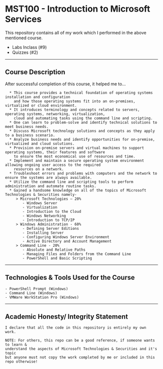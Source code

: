 # MST100 - Introduction to Microsoft Services

This repository contains all of my work which I performed in the above mentioned course.
- Labs Inclass (#9)
- Quizzes      (#2)

----------------------------------------
Course Description
----------------------------------------
After successful completion of this course, it helped me to...

```
  * This course provides a technical foundation of operating systems installation and configuration
    and how those operating systems fit into an on-premises, virtualized or cloud environment.
  * It introduces terminology and concepts related to servers, operating systems, networking, virtualization,
    cloud and automating tasks using the command line and scripting.
  * One can learn to problem-solve and identify technical solutions to meet business needs.
  * Discuss Microsoft technology solutions and concepts as they apply to a business scenario.
  * Analyze business needs and identify opportunities for on-premise, virtualized and cloud solutions.
  * Provision on-premise servers and virtual machines to support operating systems, their features and software
    to ensure the most economical use of resources and time.
  * Implement and maintain a secure operating system environment allowing ongoing user access to the required
    resources on a network.
  * Troubleshoot errors and problems with computers and the network to ensure the systems are always available.
  * Utilize the command line and scripting tools to perform administration and automate routine tasks.
  * Gained a handsome knowledge on all of the topics of Microsoft Technologies & Securities namely-
     > Microsoft Technologies – 20%
        - Windows Server
        - Virtualization
        - Introduction to the Cloud
        - Windows Networking
        - Introduction to TCP/IP
     > Windows Administration - 60%
        - Defining Server Editions 
        - Installing Server
        - Configuring Windows Server Environment
        - Active Directory and Account Management
     > Command Line - 20%
        - Absolute and Relative Paths
        - Managing Files and Folders from the Command Line
        - PowerShell and Basic Scripting
```
----------------------------------------
Technologies & Tools Used for the Course
----------------------------------------
```
- PowerShell Prompt (Windows)
- Command Line (Windows)
- VMWare WorkStation Pro (Windows)
```
----------------------------------------
Academic Honesty/ Integrity Statement
----------------------------------------
```
I declare that all the code in this repository is entirely my own work.

NOTE: For others, this repo can be a good reference, if someone wants to learn &
understand the aspects of Microsoft Technologies & Securities and it's topic
but anyone must not copy the work completed by me or included in this repo otherwise!
```
